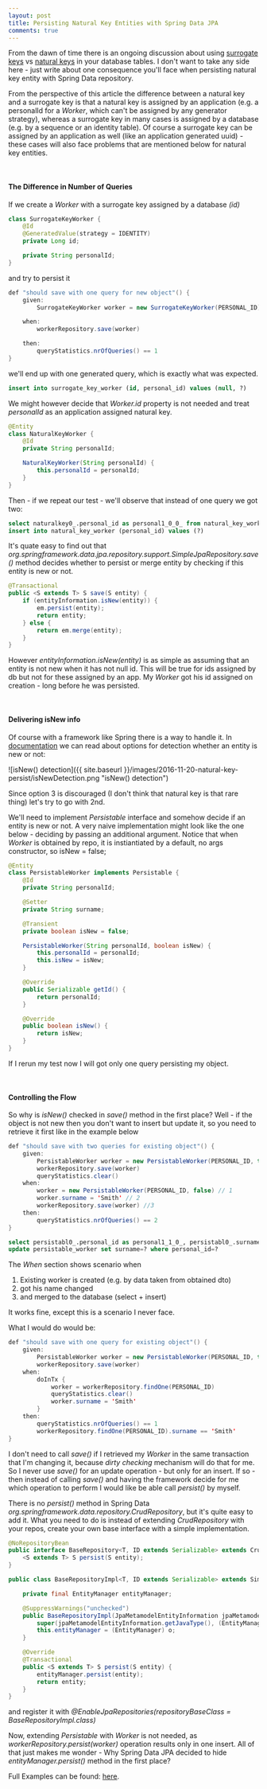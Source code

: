 ```yaml
---
layout: post
title: Persisting Natural Key Entities with Spring Data JPA
comments: true
---
```

From the dawn of time there is an ongoing discussion about using [surrogate keys](https://en.wikipedia.org/wiki/Surrogate_key) vs [natural keys](https://en.wikipedia.org/wiki/Natural_key) in your database tables. 
I don't want to take any side here - just write about one consequence you'll face when persisting natural key entity with Spring Data repository.


From the perspective of this article the difference between a natural key and a surrogate key is that a natural key is assigned by an application (e.g. a personalId for a _Worker_, which can't be assigned by any generator strategy), whereas a surrogate key in many cases is assigned by a database (e.g. by a sequence or an identity table). Of course a surrogate key can be assigned by an application as well (like an application generated uuid) - these cases will also face problems that are mentioned below for natural key entities.

&nbsp;

#### The Difference in Number of Queries

If we create a _Worker_ with a surrogate key assigned by a database _(id)_


```java
class SurrogateKeyWorker {
    @Id
    @GeneratedValue(strategy = IDENTITY)
    private Long id;

    private String personalId;
}
```  

and try to persist it


```java
def "should save with one query for new object"() {
    given:
        SurrogateKeyWorker worker = new SurrogateKeyWorker(PERSONAL_ID);

    when:
        workerRepository.save(worker)

    then:
        queryStatistics.nrOfQueries() == 1
}
``` 

we'll end up with one generated query, which is exactly what was expected.

```sql
insert into surrogate_key_worker (id, personal_id) values (null, ?)
``` 


We might however decide that _Worker.id_ property is not needed and treat _personalId_ as an application assigned natural key.

```java
@Entity
class NaturalKeyWorker {
    @Id
    private String personalId;

    NaturalKeyWorker(String personalId) {
        this.personalId = personalId;
    }
}
``` 

Then - if we repeat our test - we'll observe that instead of one query we got two:

```sql
select naturalkey0_.personal_id as personal1_0_0_ from natural_key_worker naturalkey0_ where naturalkey0_.personal_id=?
insert into natural_key_worker (personal_id) values (?)
```


It's quate easy to find out that _org.springframework.data.jpa.repository.support.SimpleJpaRepository.save()_ method decides whether to persist or merge entity by checking if this entity is new or not.


```java
@Transactional
public <S extends T> S save(S entity) {
	if (entityInformation.isNew(entity)) {
		em.persist(entity);
		return entity;
	} else {
		return em.merge(entity);
	}
}
```

	
However _entityInformation.isNew(entity)_ is as simple as assuming that an entity is not new when it has not null id. This will be true for ids assigned by db but not for these assigned by an app. My _Worker_ got his id assigned on creation - long before he was persisted.

&nbsp;

#### Delivering isNew info

Of course with a framework like Spring there is a way to handle it. In [documentation](http://docs.spring.io/spring-data/jpa/docs/1.10.5.RELEASE/reference/html/#jpa.entity-persistence.saving-entites) we can read about options for detection whether an entity is new or not:


![isNew() detection]({{ site.baseurl }}/images/2016-11-20-natural-key-persist/isNewDetection.png "isNew() detection")


Since option 3 is discouraged (I don't think that natural key is that rare thing) let's try to go with 2nd.


We'll need to implement _Persistable_ interface and somehow decide if an entity is new or not. A very naive implementation might look like the one below - deciding by passing an additional argument. Notice that
when _Worker_ is obtained by repo, it is instiantiated by a default, no args constructor, so isNew = false;


```java
@Entity
class PersistableWorker implements Persistable {
    @Id
    private String personalId;

    @Setter
    private String surname;

    @Transient
    private boolean isNew = false;

    PersistableWorker(String personalId, boolean isNew) {
        this.personalId = personalId;
        this.isNew = isNew;
    }

    @Override
    public Serializable getId() {
        return personalId;
    }

    @Override
    public boolean isNew() {
        return isNew;
    }
}
```


If I rerun my test now I will got only one query persisting my object.

&nbsp;

#### Controlling the Flow

So why is _isNew()_ checked in _save()_ method in the first place? Well - if the object is not new then you don't want to insert but update it, so you need to retrieve it first like in the example below

```java
def "should save with two queries for existing object"() {
	given:
		PersistableWorker worker = new PersistableWorker(PERSONAL_ID, true)
		workerRepository.save(worker)
		queryStatistics.clear()
	when:
		worker = new PersistableWorker(PERSONAL_ID, false) // 1
		worker.surname = 'Smith' // 2
		workerRepository.save(worker) //3
	then:
		queryStatistics.nrOfQueries() == 2
}
```

```sql
select persistabl0_.personal_id as personal1_1_0_, persistabl0_.surname as surname2_1_0_ from persistable_worker persistabl0_ where persistabl0_.personal_id=?
update persistable_worker set surname=? where personal_id=?
```


The _When_ section shows scenario when

1. Existing worker is created (e.g. by data taken from obtained dto)
2. got his name changed
3. and merged to the database (select + insert)

It works fine, except this is a scenario I never face.

What I would do would be:


```java
def "should save with one query for existing object"() {
	given:
		PersistableWorker worker = new PersistableWorker(PERSONAL_ID, true);
		workerRepository.save(worker)
	when:
		doInTx {
			worker = workerRepository.findOne(PERSONAL_ID)
			queryStatistics.clear()
			worker.surname = 'Smith'
		}
	then:
		queryStatistics.nrOfQueries() == 1
		workerRepository.findOne(PERSONAL_ID).surname == 'Smith'
}
```


I don't need to call _save()_ if I retrieved my _Worker_ in the same transaction that I'm changing it, because _dirty checking_ mechanism will do that for me. So I never use _save()_ for an update operation - but only for an insert. If so - then instead of calling _save()_ and having the framework decide for me which operation to perform I would like be able call _persist()_ by myself.

There is no _persist()_ method in Spring Data _org.springframework.data.repository.CrudRepository_, but it's quite easy to add it.
What you need to do is instead of extending _CrudRepository_ with your repos, create your own base interface with a simple implementation.


```java
@NoRepositoryBean
public interface BaseRepository<T, ID extends Serializable> extends CrudRepository<T, ID> {
    <S extends T> S persist(S entity);
}

public class BaseRepositoryImpl<T, ID extends Serializable> extends SimpleJpaRepository<T, ID> implements BaseRepository<T, ID> {

    private final EntityManager entityManager;

    @SuppressWarnings("unchecked")
    public BaseRepositoryImpl(JpaMetamodelEntityInformation jpaMetamodelEntityInformation, Object o) {
        super(jpaMetamodelEntityInformation.getJavaType(), (EntityManager) o);
        this.entityManager = (EntityManager) o;
    }

    @Override
    @Transactional
    public <S extends T> S persist(S entity) {
        entityManager.persist(entity);
        return entity;
    }
}
```


and register it with _@EnableJpaRepositories(repositoryBaseClass = BaseRepositoryImpl.class)_


Now, extending _Persistable_ with _Worker_ is not needed, as _workerRepository.persist(worker)_ operation results only in one insert. All of that just makes me wonder - Why Spring Data JPA decided to hide _entityManager.persist()_ method in the first place?


Full Examples can be found: [here](https://github.com/dkublik/sd-natural-keys).

&nbsp;
